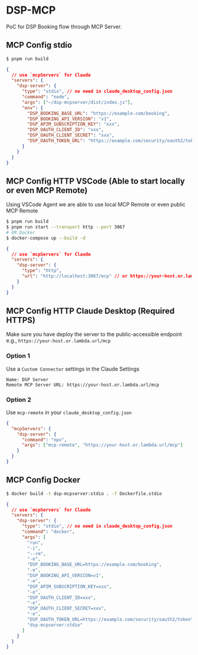 # DSP-MCP

PoC for DSP Booking flow through MCP Server.

## MCP Config stdio

```bash
$ pnpm run build
```

```json
{
  // use `mcpServers` for Claude
  "servers": {
    "dsp-server": {
      "type": "stdio", // no need in claude_desktop_config.json
      "command": "node",
      "args": ["~/dsp-mcpserver/dist/index.js"],
      "env": {
        "DSP_BOOKING_BASE_URL": "https://example.com/booking",
        "DSP_BOOKING_API_VERSION": "v1",
        "DSP_APIM_SUBSCRIPTION_KEY": "xxx",
        "DSP_OAUTH_CLIENT_ID": "xxx",
        "DSP_OAUTH_CLIENT_SECRET": "xxx",
        "DSP_OAUTH_TOKEN_URL": "https://example.com/security/oauth2/token"
      }
    }
  }
}
```

## MCP Config HTTP VSCode (Able to start locally or even MCP Remote)

Using VSCode Agent we are able to use local MCP Remote or even public MCP Remote

```bash
$ pnpm run build
$ pnpm run start --transport http --port 3067
# OR Docker
$ docker-compose up --build -d
```

```json
{
  // use `mcpServers` for Claude
  "servers": {
    "dsp-server": {
      "type": "http",
      "url": "http://localhost:3067/mcp" // or https://your-host.or.lambda.url/mcp if publicly accessibile
    }
  }
}
```

## MCP Config HTTP Claude Desktop (Required HTTPS)

Make sure you have deploy the server to the public-accessible endpoint e.g., `https://your-host.or.lambda.url/mcp`

### Option 1

Use a `Custom Connector` settings in the Claude Settings

```
Name: DSP Server
Remote MCP Server URL: https://your-host.or.lambda.url/mcp
```

### Option 2

Use `mcp-remote` in your `claude_desktop_config.json`

```json
{
  "mcpServers": {
    "dsp-server": {
      "command": "npx",
      "args": ["mcp-remote", "https://your-host.or.lambda.url/mcp"]
    }
  }
}
```

## MCP Config Docker

```bash
$ docker build -t dsp-mcpserver:stdio . -f Dockerfile.stdio
```

```json
{
  // use `mcpServers` for Claude
  "servers": {
    "dsp-server": {
      "type": "stdio", // no need in claude_desktop_config.json
      "command": "docker",
      "args": [
        "run",
        "-i",
        "--rm",
        "-e",
        "DSP_BOOKING_BASE_URL=https://example.com/booking",
        "-e",
        "DSP_BOOKING_API_VERSION=v1",
        "-e",
        "DSP_APIM_SUBSCRIPTION_KEY=xxx",
        "-e",
        "DSP_OAUTH_CLIENT_ID=xxx",
        "-e",
        "DSP_OAUTH_CLIENT_SECRET=xxx",
        "-e",
        "DSP_OAUTH_TOKEN_URL=https://example.com/security/oauth2/token",
        "dsp-mcpserver:stdio"
      ]
    }
  }
}
```

